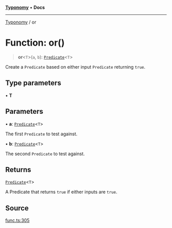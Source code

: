 [**Typonomy**](../README.md) • **Docs**

***

[Typonomy](../globals.md) / or

# Function: or()

> **or**\<`T`\>(`a`, `b`): [`Predicate`](../type-aliases/Predicate.md)\<`T`\>

Create a `Predicate` based on either input `Predicate` returning `true`.

## Type parameters

• **T**

## Parameters

• **a**: [`Predicate`](../type-aliases/Predicate.md)\<`T`\>

The first `Predicate` to test against.

• **b**: [`Predicate`](../type-aliases/Predicate.md)\<`T`\>

The second `Predicate` to test against.

## Returns

[`Predicate`](../type-aliases/Predicate.md)\<`T`\>

A Predicate that returns `true` if either inputs are `true`.

## Source

[func.ts:305](https://github.com/softcraft-development/typonomy/blob/cac11b20828d50b550eeacd6b4954a5f2aa411b3/src/func.ts#L305)
